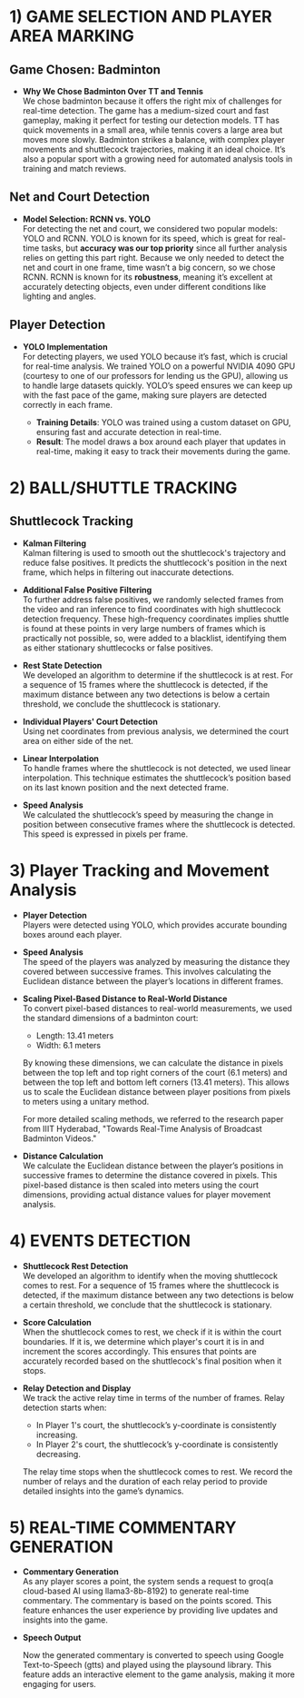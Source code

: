 # 1) GAME SELECTION AND PLAYER AREA MARKING


## Game Chosen: Badminton

- **Why We Chose Badminton Over TT and Tennis**  
  We chose badminton because it offers the right mix of challenges for real-time detection. The game has a medium-sized court and fast gameplay, making it perfect for testing our detection models. TT has quick movements in a small area, while tennis covers a large area but moves more slowly. Badminton strikes a balance, with complex player movements and shuttlecock trajectories, making it an ideal choice. It’s also a popular sport with a growing need for automated analysis tools in training and match reviews.

## Net and Court Detection

- **Model Selection: RCNN vs. YOLO**  
  For detecting the net and court, we considered two popular models: YOLO and RCNN. YOLO is known for its speed, which is great for real-time tasks, but **accuracy was our top priority** since all further analysis relies on getting this part right. Because we only needed to detect the net and court in one frame, time wasn’t a big concern, so we chose RCNN. RCNN is known for its **robustness**, meaning it’s excellent at accurately detecting objects, even under different conditions like lighting and angles.


## Player Detection

- **YOLO Implementation**  
  For detecting players, we used YOLO because it’s fast, which is crucial for real-time analysis. We trained YOLO on a powerful NVIDIA 4090 GPU (courtesy to one of our professors for lending us the GPU), allowing us to handle large datasets quickly. YOLO’s speed ensures we can keep up with the fast pace of the game, making sure players are detected correctly in each frame.

  - **Training Details**: YOLO was trained using a custom dataset on GPU, ensuring fast and accurate detection in real-time.
  - **Result**: The model draws a box around each player that updates in real-time, making it easy to track their movements during the game.


# 2) BALL/SHUTTLE TRACKING
## Shuttlecock Tracking

- **Kalman Filtering**  
  Kalman filtering is used to smooth out the shuttlecock's trajectory and reduce false positives. It predicts the shuttlecock's position in the next frame, which helps in filtering out inaccurate detections.

- **Additional False Positive Filtering**  
  To further address false positives, we randomly selected frames from the video and ran inference to find coordinates with high shuttlecock detection frequency. These high-frequency coordinates implies shuttle is found at these points in very large numbers of frames which is practically not possible, so, were added to a blacklist, identifying them as either stationary shuttlecocks or false positives.

- **Rest State Detection**  
  We developed an algorithm to determine if the shuttlecock is at rest. For a sequence of 15 frames where the shuttlecock is detected, if the maximum distance between any two detections is below a certain threshold, we conclude the shuttlecock is stationary.

- **Individual Players' Court Detection**  
  Using net coordinates from previous analysis, we determined the court area on either side of the net.

- **Linear Interpolation**  
  To handle frames where the shuttlecock is not detected, we used linear interpolation. This technique estimates the shuttlecock’s position based on its last known position and the next detected frame.

- **Speed Analysis**  
  We calculated the shuttlecock’s speed by measuring the change in position between consecutive frames where the shuttlecock is detected. This speed is expressed in pixels per frame.

# 3) Player Tracking and Movement Analysis


- **Player Detection**  
  Players were detected using YOLO, which provides accurate bounding boxes around each player.

- **Speed Analysis**  
  The speed of the players was analyzed by measuring the distance they covered between successive frames. This involves calculating the Euclidean distance between the player’s locations in different frames.

- **Scaling Pixel-Based Distance to Real-World Distance**  
  To convert pixel-based distances to real-world measurements, we used the standard dimensions of a badminton court:
  - Length: 13.41 meters
  - Width: 6.1 meters

  By knowing these dimensions, we can calculate the distance in pixels between the top left and top right corners of the court (6.1 meters) and between the top left and bottom left corners (13.41 meters). This allows us to scale the Euclidean distance between player positions from pixels to meters using a unitary method.

  For more detailed scaling methods, we referred to the research paper from IIIT Hyderabad, "Towards Real-Time Analysis of Broadcast Badminton Videos."

- **Distance Calculation**  
  We calculate the Euclidean distance between the player’s positions in successive frames to determine the distance covered in pixels. This pixel-based distance is then scaled into meters using the court dimensions, providing actual distance values for player movement analysis.


# 4) EVENTS DETECTION


- **Shuttlecock Rest Detection**  
  We developed an algorithm to identify when the moving shuttlecock comes to rest. For a sequence of 15 frames where the shuttlecock is detected, if the maximum distance between any two detections is below a certain threshold, we conclude that the shuttlecock is stationary.

- **Score Calculation**  
  When the shuttlecock comes to rest, we check if it is within the court boundaries. If it is, we determine which player's court it is in and increment the scores accordingly. This ensures that points are accurately recorded based on the shuttlecock's final position when it stops.

- **Relay Detection and Display**  
  We track the active relay time in terms of the number of frames. Relay detection starts when:
  - In Player 1's court, the shuttlecock’s y-coordinate is consistently increasing.
  - In Player 2's court, the shuttlecock’s y-coordinate is consistently decreasing.
  
  The relay time stops when the shuttlecock comes to rest. We record the number of relays and the duration of each relay period to provide detailed insights into the game’s dynamics.

# 5) REAL-TIME COMMENTARY GENERATION

- **Commentary Generation**  
  As any player scores a point, the system sends a request to groq(a cloud-based AI using llama3-8b-8192) to generate real-time commentary. The commentary is based on the points scored. This feature enhances the user experience by providing live updates and insights into the game.

- **Speech Output**

  Now the generated commentary is converted to speech using Google Text-to-Speech (gtts) and played using the playsound library. This feature adds an interactive element to the game analysis, making it more engaging for users.

